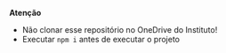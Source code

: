 **Atenção**
- Não clonar esse repositório no OneDrive do Instituto!
- Executar `npm i` antes de executar o projeto
